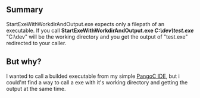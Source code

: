 ## Summary

StartExeWithWorkdirAndOutput.exe expects only a filepath of an executable. If you call __StartExeWithWorkdirAndOutput.exe *C:\dev\test.exe*__ "C:\dev\" will be the working directory and you get the output of "test.exe" redirected to your caller.

## But why?

I wanted to call a builded executable from my simple [PangoC IDE](https://github.com/Aquachains/PangoC_Editor), but i could'nt find a way to call a exe with it's working directory and getting the output at the same time.

